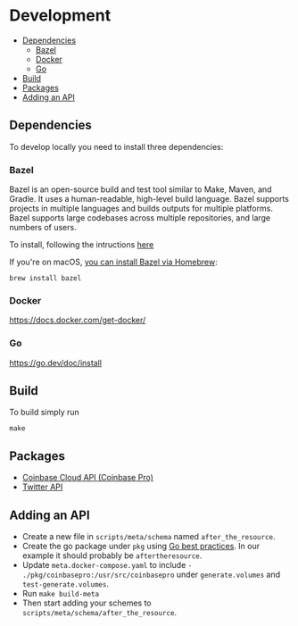 # Development

- [Dependencies](#dependencies)
	- [Bazel](#bazel)
	- [Docker](#docker)
	- [Go](#go)
- [Build](#build)
- [Packages](#packages)
- [Adding an API](#adding-an-api)

## Dependencies
To develop locally you need to install three dependencies:

### Bazel

Bazel is an open-source build and test tool similar to Make, Maven, and Gradle. It uses a human-readable, high-level build language. Bazel supports projects in multiple languages and builds outputs for multiple platforms. Bazel supports large codebases across multiple repositories, and large numbers of users.

To install, following the intructions [here](https://docs.bazel.build/versions/4.2.2/bazel-overview.html#how-do-i-use-bazel)

If you're on macOS, [you can install Bazel via Homebrew](https://docs.bazel.build/versions/4.2.2/install-os-x.html#step-2-install-bazel-via-homebrew):

```
brew install bazel
```

### Docker

https://docs.docker.com/get-docker/

### Go

https://go.dev/doc/install


## Build

To build simply run

```
make
```

## Packages

- [Coinbase Cloud API (Coinbase Pro)](https://github.com/alpine-hodler/sdk/blob/main/pkg/coinbasepro#development/README.md)
- [Twitter API](https://github.com/alpine-hodler/sdk/blob/main/pkg/twitter#development/README.md)

## Adding an API

- Create a new file in `scripts/meta/schema` named `after_the_resource`.
- Create the go package under `pkg` using [Go best practices](https://go.dev/blog/package-names#package-names).  In our example it should probably be `aftertheresource`.
- Update `meta.docker-compose.yaml` to include `- ./pkg/coinbasepro:/usr/src/coinbasepro` under `generate.volumes` and `test-generate.volumes`.
- Run `make build-meta`
- Then start adding your schemes to `scripts/meta/schema/after_the_resource`.
